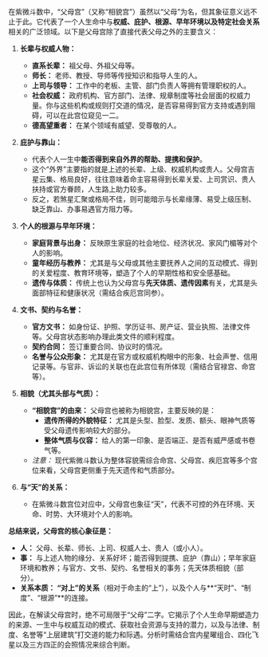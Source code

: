在紫微斗数中，“父母宫”（又称“相貌宫”）虽然以“父母”为名，但其象征意义远不止于此。它代表了一个人生命中与**权威、庇护、根源、早年环境以及特定社会关系**相关的广泛领域。以下是父母宫除了直接代表父母之外的主要含义：

1.  **长辈与权威人物：**
    *   **直系长辈：** 祖父母、外祖父母等。
    *   **师长：** 老师、教授、导师等传授知识和指导人生的人。
    *   **上司与领导：** 工作中的老板、主管、部门负责人等拥有管理职权的人。
    *   **社会权威：** 政府机构、官方部门、法律、规章制度等社会层面的权威力量。你与这些机构或规则打交道的情况，是否容易得到官方支持或遇到阻碍，可以在此宫位窥见一二。
    *   **德高望重者：** 在某个领域有威望、受尊敬的人。

2.  **庇护与靠山：**
    *   代表个人一生中**能否得到来自外界的帮助、提携和保护**。
    *   这个“外界”主要指的就是上述的长辈、上级、权威机构或贵人。父母宫吉星云集、格局良好，往往意味着命主容易得到长辈关爱、上司赏识、贵人扶持或官方眷顾，人生路上助力较多。
    *   反之，若煞星汇聚或格局不佳，则可能暗示与长辈缘薄、易受上级压制、缺乏靠山、办事易遇官方阻力等。

3.  **个人的根源与早年环境：**
    *   **家庭背景与出身：** 反映原生家庭的社会地位、经济状况、家风门楣等对个人的影响。
    *   **童年经历与教养：** 尤其是与父母或其他主要抚养人之间的互动模式、得到的关爱程度、教育环境等，塑造了个人的早期性格和安全感基础。
    *   **遗传与体质：** 传统上也认为父母宫与**先天体质、遗传因素**有关，尤其是头面部特征和健康状况（需结合疾厄宫同参）。

4.  **文书、契约与名誉：**
    *   **官方文书：** 如身份证、护照、学历证书、房产证、营业执照、法律文件等。父母宫状态影响办理此类文件的顺利程度。
    *   **契约合同：** 签订重要合同、协议时的情况。
    *   **名誉与公众形象：** 尤其是在官方或权威机构眼中的形象、社会声誉、信用记录等。与官非、诉讼的关联也在此宫位有所体现（需结合官禄宫、命宫等）。

5.  **相貌（尤其头部与气质）：**
    *   **“相貌宫”的由来：** 父母宫也被称为相貌宫，主要反映的是：
        *   **遗传所得的外貌特征：** 尤其是头型、脸型、发质、额头、眼神气质等受父母遗传影响较大的部分。
        *   **整体气质与仪容：** 给人的第一印象、是否端正、是否有威严感或书卷气等。
    *   *注意：* 现代紫微斗数认为整体容貌需综合命宫、父母宫、疾厄宫等多个宫位来看，父母宫更侧重于先天遗传和气质部分。

6.  **与“天”的关系：**
    *   在紫微斗数宫位对应中，父母宫也象征“天”，代表不可控的外在环境、天命、时势、大环境对个人的影响。

**总结来说，父母宫的核心象征是：**

*   **人：** 父母、长辈、师长、上司、权威人士、贵人（或小人）。
*   **事：** 与上述人物的缘分、关系好坏；能否得到提携、庇护（靠山）；早年家庭环境和教养；与官方、文书、契约、名誉相关的事务；先天体质相貌（部分）。
*   **关系本质：** **“对上”的关系**（相对于命主的“上”），以及个人与**“天时”、“制度”、“根源”**的连接。

因此，在解读父母宫时，绝不可局限于“父母”二字。它揭示了个人生命早期塑造力的来源、一生中与权威互动的模式、获取社会资源与支持的潜力，以及与法律、制度、名誉等“上层建筑”打交道的能力和际遇。分析时需结合宫内星曜组合、四化飞星以及三方四正的会照情况来综合判断。